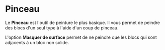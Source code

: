 # Pinceau

Le **Pinceau** est l'outil de peinture le plus basique. Il vous permet de peindre des blocs d'un seul type à l'aide d'un coup de pinceau.

L'option **Masquer de surface** permet de ne peindre que les blocs qui sont adjacents à un bloc non solide.